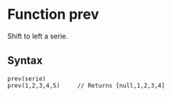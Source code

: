 # Function prev

Shift to left a serie.

## Syntax
```
prev(serie)
prev(1,2,3,4,5)     // Returns [null,1,2,3,4]
```
